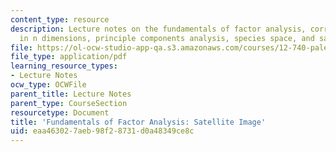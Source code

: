 ```yaml
---
content_type: resource
description: Lecture notes on the fundamentals of factor analysis, correlation, correlation
  in n dimensions, principle components analysis, species space, and sample space.
file: https://ol-ocw-studio-app-qa.s3.amazonaws.com/courses/12-740-paleoceanography-spring-2008/eaa463027aeb98f28731d0a48349ce8c_lec04b.pdf
file_type: application/pdf
learning_resource_types:
- Lecture Notes
ocw_type: OCWFile
parent_title: Lecture Notes
parent_type: CourseSection
resourcetype: Document
title: 'Fundamentals of Factor Analysis: Satellite Image'
uid: eaa46302-7aeb-98f2-8731-d0a48349ce8c
---
```

